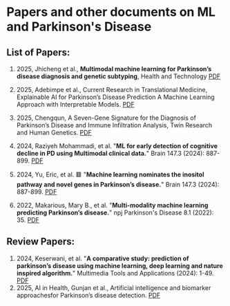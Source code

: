 # Papers and other documents on ML and Parkinson's Disease

## List of Papers:

1. 2025, Jhicheng et al., **Multimodal machine learning for Parkinson’s disease diagnosis and genetic subtyping**, Health and Technology <a href="ML-PD/2025_Jhicheng_Health and technology_Multimodal machine learning for Parkinson’s disease diagnosis and genetic subtyping.pdf">PDF</a>
2. 2025, Adebimpe et al., Current Research in Translational Medicine, Explainable AI for Parkinson’s Disease Prediction A Machine Learning Approach with Interpretable Models. <a href="ML-PD/2025_Current Research in Translational Medicine_Explainable AI for Parkinson’s Disease Prediction A Machine Learning Approach with Interpretable Models.pdf">PDF</a>
3. 2025, Chengqun, A Seven-Gene Signature for the Diagnosis of Parkinson’s Disease and Immune Infiltration Analysis, Twin Research and Human Genetics. <a href="ML-PD/2025_Twin Research and Human Genetics_A Seven-Gene Signature for the Diagnosis of Parkinson’s Disease and Immune Infiltration Analysis.pdf">PDF</a>
4. 2024, Raziyeh Mohammadi, et al. "__ML for early detection of cognitive decline in PD using Multimodal clinical data.__" Brain 147.3 (2024): 887-899. <a href="ML-PD/2024_ML for early detection of cognitive decline in PD using Multimodal clinical data.pdf">PDF</a>

5. 2024, Yu, Eric, et al.  🟥 "__Machine learning nominates the inositol pathway and novel genes in Parkinson’s disease.__" Brain 147.3 (2024): 887-899. <a href="ML-PD/2024_BRAIN_Machine learning nominates the inositol pathway and novel genes in Parkinson’s disease.pdf">PDF</a>

6.  2022, Makarious, Mary B., et al. "__Multi-modality machine learning predicting Parkinson’s disease.__" npj Parkinson's Disease 8.1 (2022): 35. <a href="ML-PD/2022_npjPD_Multi-modality machine learning predicting Parkinson’s disease.pdf">PDF</a>

## Review Papers:
1. 2024, Keserwani, et al. "__A comparative study: prediction of parkinson’s disease using machine learning, deep learning and nature inspired algorithm.__" Multimedia Tools and Applications (2024): 1-49. <a href="ML-PD/_Review_2024_A comparative study prediction of parkinson’s disease using machine learning, deep learning and nature inspired algorithm.pdf">PDF</a>
2. 2025, AI in Health, Gunjan et al., Artificial intelligence and biomarker approachesfor Parkinson’s disease detection. <a href="ML-PD/_Review_2025_AI in Health_Artificial intelligence and biomarker approachesfor Parkinson’s disease detection.pdf">PDF</a>




